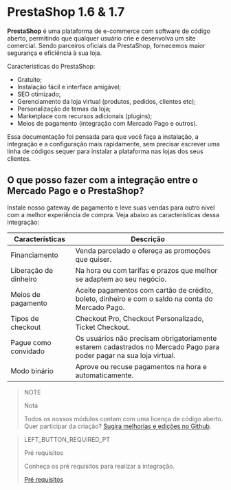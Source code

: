 # PrestaShop 1.6 & 1.7

**PrestaShop** é uma plataforma de e-commerce com software de código aberto, permitindo que qualquer usuário crie e desenvolva um site comercial. Sendo parceiros oficiais da PrestaShop, fornecemos maior segurança e eficiência à sua loja.

Características do PrestaShop:

* Gratuito;
* Instalação fácil e interface amigável;
* SEO otimizado;
* Gerenciamento da loja virtual (produtos, pedidos, clientes etc);
* Personalização de temas da loja;
* Marketplace com recursos adicionais (plugins);
* Meios de pagamento (integração com Mercado Pago e outros).

Essa documentação foi pensada para que você faça a instalação, a integração e a configuração mais rapidamente, sem precisar escrever uma linha de códigos sequer para instalar a plataforma nas lojas dos seus clientes.

<span></span>

## O que posso fazer com a integração entre o Mercado Pago e o PrestaShop?

Instale nosso gateway de pagamento e leve suas vendas para outro nível com a melhor experiência de compra. Veja abaixo as características dessa integração:

| Características | Descrição |
| --- | --- |
| Financiamento | Venda parcelado e ofereça as promoções que quiser. |
| Liberação de dinheiro | Na hora ou com tarifas e prazos que melhor se adaptem ao seu negócio. |
| Meios de pagamento | Aceite pagamentos com cartão de crédito, boleto, dinheiro e com o saldo na conta do Mercado Pago. |
| Tipos de checkout | Checkout Pro, Checkout Personalizado, Ticket Checkout. |
| Pague como convidado | Os usuários não precisam obrigatoriamente estarem cadastrados no Mercado Pago para poder pagar na sua loja virtual. |
| Modo binário | Aprove ou recuse pagamentos na hora e automaticamente. |

> NOTE
>
> Nota
>
> Todos os nossos módulos contam com uma licença de código aberto. Quer participar da criação? [Sugira melhorias e edições no Github](https://github.com/mercadopago/cart-prestashop-7).

> LEFT_BUTTON_REQUIRED_PT
>
> Pré requisitos
>
> Conheça os pré requisitos para realizar a integração.
>
> [Pré requisitos](https://www.mercadopago[FAKER][URL][DOMAIN]/developers/pt/guides/plugins/prestashop/previous-requirements)